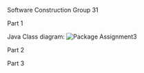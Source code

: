 Software Construction
Group 31

Part 1

Java Class diagram:
![Package Assignment3](https://user-images.githubusercontent.com/45588658/68379640-8ba2ca80-014e-11ea-9625-aa333dd1cbe2.png)

Part 2

Part 3


